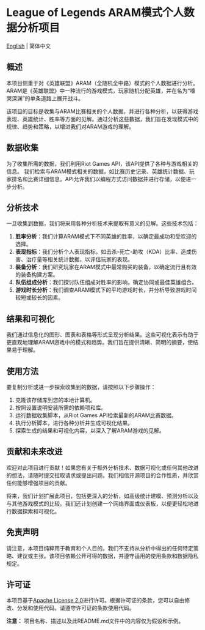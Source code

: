 # League of Legends ARAM模式个人数据分析项目

[English](./README-en.md) | 简体中文

## 概述

本项目侧重于对《英雄联盟》ARAM（全随机全中路）模式的个人数据进行分析。ARAM是《英雄联盟》中一种流行的游戏模式，玩家随机分配英雄，并在名为“嚎哭深渊”的单条道路上展开战斗。

该项目的目标是收集与ARAM比赛相关的个人数据，并进行各种分析，以获得游戏表现、英雄统计、胜率等方面的见解。通过分析这些数据，我们旨在发现模式中的规律、趋势和策略，以增进我们对ARAM游戏的理解。

## 数据收集

为了收集所需的数据，我们利用Riot Games API，该API提供了各种与游戏相关的信息。
我们检索与ARAM模式相关的数据，如比赛历史记录、英雄统计数据、玩家排名和比赛详细信息。API允许我们以编程方式访问数据并进行存储，以便进一步分析。

## 分析技术

一旦收集到数据，我们将采用各种分析技术来提取有意义的见解。这些技术包括：

1. **胜率分析**：我们计算ARAM模式下不同英雄的胜率，以确定最成功和受欢迎的选择。
2. **表现指标**：我们分析个人表现指标，如击杀-死亡-助攻（KDA）比率、造成伤害、治疗量等相关统计数据，以评估玩家的表现。
3. **装备分析**：我们研究玩家在ARAM模式中最常购买的装备，以确定流行且有效的装备构建方案。
4. **队伍组成分析**：我们探讨队伍组成对胜率的影响，确定协同或最佳英雄组合。
5. **游戏时长分析**：我们调查ARAM模式下的平均游戏时长，并分析导致游戏时间较短或较长的因素。

## 结果和可视化

我们通过信息化的图形、图表和表格等形式呈现分析结果。这些可视化表示有助于更直观地理解ARAM游戏中的模式和趋势。我们旨在提供清晰、简明的摘要，使结果易于理解。

## 使用方法

要复制分析或进一步探索收集到的数据，请按照以下步骤操作：

1. 克隆该存储库到您的本地计算机。
2. 按照设置说明安装所需的依赖项和库。
3. 运行数据收集脚本，从Riot Games API检索最新的ARAM比赛数据。
4. 执行分析脚本，进行各种分析并生成可视化结果。
5. 探索生成的结果和可视化内容，以深入了解ARAM游戏的见解。

## 贡献和未来改进

欢迎对此项目进行贡献！如果您有关于额外分析技术、数据可视化或任何其他改进的想法，请随时提交拉取请求或提出问题。我们相信开源项目的合作性质，并欣赏任何能够增强项目的贡献。

将来，我们计划扩展此项目，包括更深入的分析，如高级统计建模、预测分析以及与其他游戏模式的比较。我们还计划创建一个网络界面或仪表板，以便更轻松地进行数据探索和可视化。

## 免责声明

请注意，本项目纯粹用于教育和个人目的。我们不支持从分析中得出的任何特定策略、建议或主张。该项目依赖公开可得的数据，并遵守适用的使用条款和数据隐私规定。

## 许可证

本项目基于[Apache License 2.0](https://www.apache.org/licenses/LICENSE-2.0)进行许可。根据许可证的条款，您可以自由修改、分发和使用代码。请遵守许可证的条款使用代码。

**注意：** 项目名称、描述以及此README.md文件中的内容仅为假设和示例。
